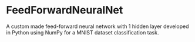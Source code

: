 # FeedForwardNeuralNet
A custom made feed-forward neural network with 1 hidden layer developed in Python using NumPy for a MNIST dataset classification task.
